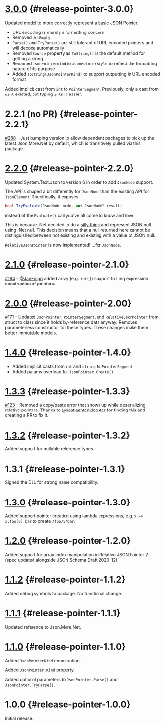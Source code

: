 # [3.0.0](https://github.com/gregsdennis/json-everything/pull/326) {#release-pointer-3.0.0}

Updated model to more correctly represent a basic JSON Pointer.

- URL encoding is merely a formatting concern
- Removed `UrlEmpty`
- `Parse()` and `TryParse()` are still tolerant of URL encoded pointers and will decode automatically
- Removed `Source` property as `ToString()` is the default method for getting a string
- Renamed `JsonPointerKind` to `JsonPointerStyle` to reflect the formatting nature of its purpose
- Added `ToString(JsonPointerKind)` to support outputting in URL encoded format

Added implicit cast from `int` to `PointerSegment`.  Previously, only a cast from `uint` existed, but typing `int`s is easier.

# 2.2.1 (no PR) {#release-pointer-2.2.1}

[#288](https://github.com/gregsdennis/json-everything/issues/288) - Just bumping version to allow dependent packages to pick up the latest Json.More.Net by default, which is transitively pulled via this package.

# [2.2.0](https://github.com/gregsdennis/json-everything/pull/243) {#release-pointer-2.2.0}

Updated System.Text.Json to version 6 in order to add `JsonNode` support.

The API is shaped a bit differently for `JsonNode` than the existing API for `JsonElement`.  Specifically, it exposes

```c#
bool TryEvaluate(JsonNode node, out JsonNode? result)
```

instead of the `Evaluate()` call you've all come to know and love.

This is because .Net decided to do a [silly thing](https://github.com/dotnet/runtime/issues/66948#issuecomment-1080148457) and represent JSON null using .Net null.  This decision means that a null returned here cannot be distinguished between not existing and existing with a value of JSON null.

`RelativeJsonPointer` is now implemented! ...for `JsonNode`.

# [2.1.0](https://github.com/gregsdennis/json-everything/pull/185) {#release-pointer-2.1.0}

[#184](https://github.com/gregsdennis/json-everything/issues/184) - [@JanKnipp](https://github.com/JanKnipp) added array (e.g. `int[]`) support to Linq expression construction of pointers.

# [2.0.0](https://github.com/gregsdennis/json-everything/pull/179) {#release-pointer-2.00}

[#171](https://github.com/gregsdennis/json-everything/issues/171) - Updated `JsonPointer`, `PointerSegment`, and `RelativeJsonPointer` from struct to class since it holds by-reference data anyway.  Removes parameterless constructor for these types.  These changes make them better immutable models.

# [1.4.0](https://github.com/gregsdennis/json-everything/pull/162) {#release-pointer-1.4.0}

- Added implicit casts from `int` and `string` to `PointerSegment`
- Added params overload for `JsonPointer.Create()`.

# [1.3.3](https://github.com/gregsdennis/json-everything/pull/130) {#release-pointer-1.3.3}

[#123](https://github.com/gregsdennis/json-everything/pull/123) - Removed a copy/paste error that shows up while deserializing relative pointers.  Thanks to [@bastiaantenklooster](https://github.com/bastiaantenklooster) for finding this and creating a PR to fix it.

# [1.3.2](https://github.com/gregsdennis/json-everything/pull/75) {#release-pointer-1.3.2}

Added support for nullable reference types.

# [1.3.1](https://github.com/gregsdennis/json-everything/pull/61) {#release-pointer-1.3.1}

Signed the DLL for strong name compatibility.

# [1.3.0](https://github.com/gregsdennis/json-everything/pull/58) {#release-pointer-1.3.0}

Added support pointer creation using lambda expressions, e.g. `x => x.foo[5].bar` to create `/foo/5/bar`.

# [1.2.0](https://github.com/gregsdennis/json-everything/pull/52) {#release-pointer-1.2.0}

Added support for array index manipulation in Relative JSON Pointer 2 (spec updated alongside JSON Schema Draft 2020-12).

# [1.1.2](https://github.com/gregsdennis/json-everything/pull/45) {#release-pointer-1.1.2}

Added debug symbols to package.  No functional change.

# [1.1.1](https://github.com/gregsdennis/json-everything/pull/12) {#release-pointer-1.1.1}

Updated reference to Json.More<nsp>.Net.

# [1.1.0](https://github.com/gregsdennis/json-everything/pull/7) {#release-pointer-1.1.0}

Added `JsonPointerKind` enumeration.

Added `JsonPointer.Kind` property.

Added optional parameters to `JsonPointer.Parse()` and `JsonPointer.TryParse()`.

# 1.0.0 {#release-pointer-1.0.0}

Initial release.

